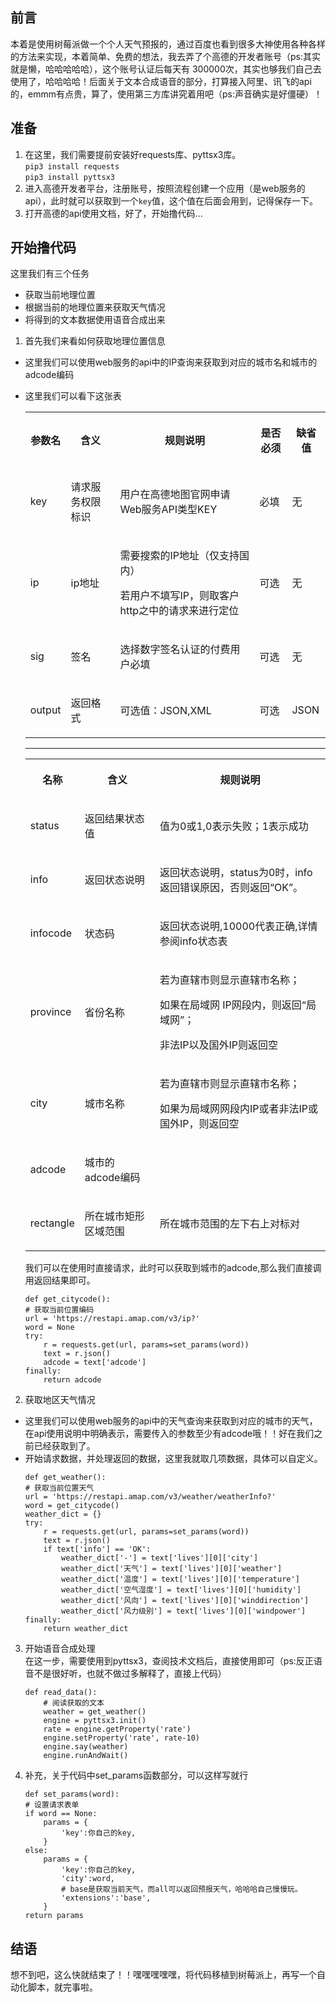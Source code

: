 ## 前言
本着是使用树莓派做一个个人天气预报的，通过百度也看到很多大神使用各种各样的方法来实现，本着简单、免费的想法，我去弄了个高德的开发者账号（ps:其实就是懒，哈哈哈哈哈），这个账号认证后每天有	300000次，其实也够我们自己去使用了，哈哈哈哈！后面关于文本合成语音的部分，打算接入阿里、讯飞的api的，emmm有点贵，算了，使用第三方库讲究着用吧（ps:声音确实是好僵硬）！

## 准备
1. 在这里，我们需要提前安装好requests库、pyttsx3库。   
    `pip3 install requests`   
    `pip3 install pyttsx3`
2. 进入高德开发者平台，注册账号，按照流程创建一个应用（是web服务的api），此时就可以获取到一个`key`值，这个值在后面会用到，记得保存一下。   
3. 打开高德的api使用文档，好了，开始撸代码...
## 开始撸代码
这里我们有三个任务   
- 获取当前地理位置   
- 根据当前的地理位置来获取天气情况
- 将得到的文本数据使用语音合成出来

1. 首先我们来看如何获取地理位置信息
- 这里我们可以使用web服务的api中的IP查询来获取到对应的城市名和城市的adcode编码
- 这里我们可以看下这张表
    <div class="md-atomic"><div class="table-container" style="width:100%;"><table class="md-table  " data-meta="%7B%22width%22%3A%22100%25%22%7D"><tbody><tr><th colspan="2"><p>参数名</p></th><th><p>含义</p></th><th><p>规则说明</p></th><th><p>是否必须</p></th><th><p>缺省值</p></th></tr><tr><td colspan="2" style="white-space: nowrap;"><p>key</p></td><td><p>请求服务权限标识</p></td><td><p>用户在高德地图官网申请Web服务API类型KEY</a></p></td><td><p>必填</p></td><td><p>无</p></td></tr><tr><td colspan="2" style="white-space: nowrap;"><p>ip</p></td><td><p>ip地址</p></td><td><p>需要搜索的IP地址（仅支持国内）</p><p>若用户不填写IP，则取客户http之中的请求来进行定位</p></td><td><p>可选</p></td><td><p>无</p></td></tr><tr><td colspan="2" style="white-space: nowrap;"><p>sig</p></td><td><p>签名</p></td><td><p>选择数字签名认证的付费用户必填</p></td><td><p>可选</p></td><td><p>无</p></td></tr><tr><td colspan="2" style="white-space: nowrap;"><p>output</p></td><td><p>返回格式</p></td><td><p>可选值：JSON,XML</p></td><td><p>可选</p></td><td><p>JSON</p></td></tr></tbody></table></div></div>

    ----

    <div class="md-atomic"><div class="table-container" style="width:100%;"><table class="md-table  " data-meta="%7B%22width%22%3A%22100%25%22%7D"><tbody><tr><th colspan="3"><p>名称</p></th><th><p>含义</p></th><th><p>规则说明</p></th></tr><tr><td colspan="3" style="white-space: nowrap;"><p>status</p></td><td><p>返回结果状态值</p></td><td><p>值为0或1,0表示失败；1表示成功</p></td></tr><tr><td colspan="3" style="white-space: nowrap;"><p>info</p></td><td><p>返回状态说明</p></td><td><p>返回状态说明，status为0时，info返回错误原因，否则返回“OK”。</p></td></tr><tr><td colspan="3" style="white-space: nowrap;"><p>infocode</p></td><td><p>状态码</p></td><td><p>返回状态说明,10000代表正确,详情参阅info状态表</p></td></tr><tr><td colspan="3" style="white-space: nowrap;"><p>province</p></td><td><p>省份名称</p></td><td><p>若为直辖市则显示直辖市名称；</p><p>如果在局域网 IP网段内，则返回“局域网”；</p><p>非法IP以及国外IP则返回空</p></td></tr><tr><td colspan="3" style="white-space: nowrap;"><p>city</p></td><td><p>城市名称</p></td><td><p>若为直辖市则显示直辖市名称；</p><p>如果为局域网网段内IP或者非法IP或国外IP，则返回空</p></td></tr><tr><td colspan="3" style="white-space: nowrap;"><p>adcode</p></td><td><p data-spm-anchor-id="0.0.0.i2.25166ec7hbUfrG">城市的adcode编码</p></td><td><p><br></p></td></tr><tr><td colspan="3" style="white-space: nowrap;"><p>rectangle</p></td><td data-spm-anchor-id="0.0.0.i3.25166ec7hbUfrG"><p>所在城市矩形区域范围</p></td><td><p>所在城市范围的左下右上对标对</p></td></tr></tbody></table></div></div>

    我们可以在使用时直接请求，此时可以获取到城市的adcode,那么我们直接调用返回结果即可。
    ```
    def get_citycode():
    # 获取当前位置编码
    url = 'https://restapi.amap.com/v3/ip?'
    word = None
    try:
        r = requests.get(url, params=set_params(word))
        text = r.json()
        adcode = text['adcode']
    finally:
        return adcode
    ```
2. 获取地区天气情况
- 这里我们可以使用web服务的api中的天气查询来获取到对应的城市的天气，在api使用说明中明确表示，需要传入的参数至少有adcode哦！！好在我们之前已经获取到了。 
- 开始请求数据，并处理返回的数据，这里我就取几项数据，具体可以自定义。
    ```
    def get_weather():
    # 获取当前位置天气
    url = 'https://restapi.amap.com/v3/weather/weatherInfo?'
    word = get_citycode()
    weather_dict = {}
    try:
        r = requests.get(url, params=set_params(word))
        text = r.json()
        if text['info'] == 'OK':
            weather_dict['-'] = text['lives'][0]['city']
            weather_dict['天气'] = text['lives'][0]['weather']
            weather_dict['温度'] = text['lives'][0]['temperature']
            weather_dict['空气湿度'] = text['lives'][0]['humidity']
            weather_dict['风向'] = text['lives'][0]['winddirection']
            weather_dict['风力级别'] = text['lives'][0]['windpower']
    finally:
        return weather_dict
    ```
3. 开始语音合成处理   
在这一步，需要使用到pyttsx3，查阅技术文档后，直接使用即可（ps:反正语音不是很好听，也就不做过多解释了，直接上代码）
    ```
    def read_data():
        # 阅读获取的文本
        weather = get_weather()
        engine = pyttsx3.init()
        rate = engine.getProperty('rate')
        engine.setProperty('rate', rate-10)
        engine.say(weather)
        engine.runAndWait()
    ```
4. 补充，关于代码中set_params函数部分，可以这样写就行
    ```
    def set_params(word):
    # 设置请求表单
    if word == None:
        params = {
            'key':你自己的key,
        }
    else:
        params = {
            'key':你自己的key,
            'city':word,
            # base是获取当前天气，而all可以返回预报天气，哈哈哈自己慢慢玩。
            'extensions':'base',
        }
    return params
    ```
## 结语
想不到吧，这么快就结束了！！嘿嘿嘿嘿嘿，将代码移植到树莓派上，再写一个自动化脚本，就完事啦。